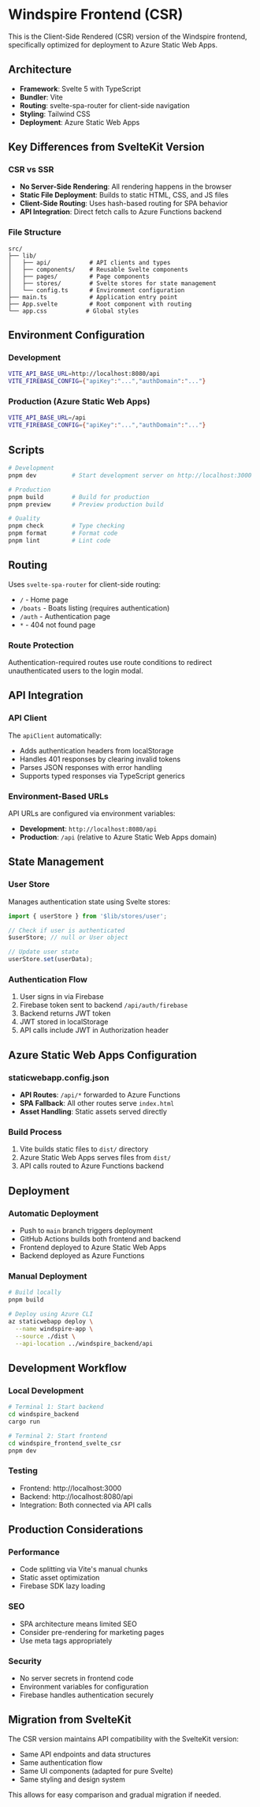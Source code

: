 # Windspire Frontend (CSR)

This is the Client-Side Rendered (CSR) version of the Windspire frontend, specifically optimized for deployment to Azure Static Web Apps.

## Architecture

- **Framework**: Svelte 5 with TypeScript
- **Bundler**: Vite
- **Routing**: svelte-spa-router for client-side navigation
- **Styling**: Tailwind CSS
- **Deployment**: Azure Static Web Apps

## Key Differences from SvelteKit Version

### CSR vs SSR

- **No Server-Side Rendering**: All rendering happens in the browser
- **Static File Deployment**: Builds to static HTML, CSS, and JS files
- **Client-Side Routing**: Uses hash-based routing for SPA behavior
- **API Integration**: Direct fetch calls to Azure Functions backend

### File Structure

```
src/
├── lib/
│   ├── api/           # API clients and types
│   ├── components/    # Reusable Svelte components
│   ├── pages/         # Page components
│   ├── stores/        # Svelte stores for state management
│   └── config.ts      # Environment configuration
├── main.ts            # Application entry point
├── App.svelte         # Root component with routing
└── app.css           # Global styles
```

## Environment Configuration

### Development

```bash
VITE_API_BASE_URL=http://localhost:8080/api
VITE_FIREBASE_CONFIG={"apiKey":"...","authDomain":"..."}
```

### Production (Azure Static Web Apps)

```bash
VITE_API_BASE_URL=/api
VITE_FIREBASE_CONFIG={"apiKey":"...","authDomain":"..."}
```

## Scripts

```bash
# Development
pnpm dev          # Start development server on http://localhost:3000

# Production
pnpm build        # Build for production
pnpm preview      # Preview production build

# Quality
pnpm check        # Type checking
pnpm format       # Format code
pnpm lint         # Lint code
```

## Routing

Uses `svelte-spa-router` for client-side routing:

- `/` - Home page
- `/boats` - Boats listing (requires authentication)
- `/auth` - Authentication page
- `*` - 404 not found page

### Route Protection

Authentication-required routes use route conditions to redirect unauthenticated users to the login modal.

## API Integration

### API Client

The `apiClient` automatically:

- Adds authentication headers from localStorage
- Handles 401 responses by clearing invalid tokens
- Parses JSON responses with error handling
- Supports typed responses via TypeScript generics

### Environment-Based URLs

API URLs are configured via environment variables:

- **Development**: `http://localhost:8080/api`
- **Production**: `/api` (relative to Azure Static Web Apps domain)

## State Management

### User Store

Manages authentication state using Svelte stores:

```typescript
import { userStore } from '$lib/stores/user';

// Check if user is authenticated
$userStore; // null or User object

// Update user state
userStore.set(userData);
```

### Authentication Flow

1. User signs in via Firebase
2. Firebase token sent to backend `/api/auth/firebase`
3. Backend returns JWT token
4. JWT stored in localStorage
5. API calls include JWT in Authorization header

## Azure Static Web Apps Configuration

### staticwebapp.config.json

- **API Routes**: `/api/*` forwarded to Azure Functions
- **SPA Fallback**: All other routes serve `index.html`
- **Asset Handling**: Static assets served directly

### Build Process

1. Vite builds static files to `dist/` directory
2. Azure Static Web Apps serves files from `dist/`
3. API calls routed to Azure Functions backend

## Deployment

### Automatic Deployment

- Push to `main` branch triggers deployment
- GitHub Actions builds both frontend and backend
- Frontend deployed to Azure Static Web Apps
- Backend deployed as Azure Functions

### Manual Deployment

```bash
# Build locally
pnpm build

# Deploy using Azure CLI
az staticwebapp deploy \
  --name windspire-app \
  --source ./dist \
  --api-location ../windspire_backend/api
```

## Development Workflow

### Local Development

```bash
# Terminal 1: Start backend
cd windspire_backend
cargo run

# Terminal 2: Start frontend
cd windspire_frontend_svelte_csr
pnpm dev
```

### Testing

- Frontend: http://localhost:3000
- Backend: http://localhost:8080/api
- Integration: Both connected via API calls

## Production Considerations

### Performance

- Code splitting via Vite's manual chunks
- Static asset optimization
- Firebase SDK lazy loading

### SEO

- SPA architecture means limited SEO
- Consider pre-rendering for marketing pages
- Use meta tags appropriately

### Security

- No server secrets in frontend code
- Environment variables for configuration
- Firebase handles authentication securely

## Migration from SvelteKit

The CSR version maintains API compatibility with the SvelteKit version:

- Same API endpoints and data structures
- Same authentication flow
- Same UI components (adapted for pure Svelte)
- Same styling and design system

This allows for easy comparison and gradual migration if needed.
